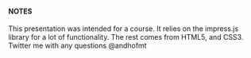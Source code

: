 #### NOTES
This presentation was intended for a course.
It relies on the impress.js library for a lot of functionality.
The rest comes from HTML5, and CSS3.
Twitter me with any questions @andhofmt